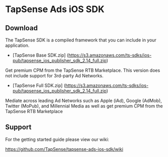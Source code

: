# TapSense Ads iOS SDK

## Download

The TapSense SDK is a compiled framework that you can include in your application.

* [TapSense Base SDK.zip] (https://s3.amazonaws.com/ts-sdks/ios-pub/tapsense_ios_publisher_sdk_2.14_full.zip)

Get premium CPM from the TapSense RTB Marketplace. This version does not include support for 3rd-party Ad Networks.

* [TapSense Full SDK.zip] (https://s3.amazonaws.com/ts-sdks/ios-pub/tapsense_ios_publisher_sdk_2.14_full.zip)

Mediate across leading Ad Networks such as Apple (iAd), Google (AdMob), Twitter (MoPub), and Millennial Media as well as get premium CPM from the TapSense RTB Marketplace

## Support
For the getting started guide please view our wiki:

https://github.com/TapSense/tapsense-ads-ios-sdk/wiki
